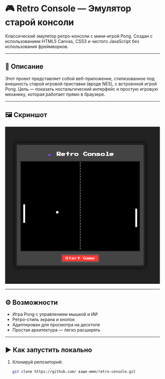 # 🎮 Retro Console — Эмулятор старой консоли

Классический эмулятор ретро-консоли с мини-игрой Pong. Создан с использованием HTML5 Canvas, CSS3 и чистого JavaScript без использования фреймворков.

---

## 🔖 Описание

Этот проект представляет собой веб-приложение, стилизованное под внешность старой игровой приставки (вроде NES), с встроенной игрой Pong. Цель — показать ностальгический интерфейс и простую игровую механику, которая работает прямо в браузере.

---

## 🖼️ Скриншот

![Retro Console Screenshot](retro-console/screenshot.png)


---

## ⚙️ Возможности

- Игра Pong с управлением мышкой и ИИ
- Ретро-стиль экрана и кнопок
- Адаптирован для просмотра на десктопе
- Простая архитектура — легко расширять

---

## ▶️ Как запустить локально

1. Клонируй репозиторий:
   ```bash
   git clone https://github.com/ ваше-имя/retro-console.git
